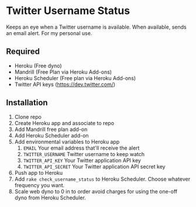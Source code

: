 # Twitter Username Status

Keeps an eye when a Twitter username is available. When available, sends an email alert. For my personal use.

## Required
* Heroku (Free dyno)
* Mandrill (Free Plan via Heroku Add-ons)
* Heroku Scheduler (Free plan via Heroku Add-ons)
* Twitter API keys (https://dev.twitter.com/)

## Installation
1. Clone repo
2. Create Heroku app and associate to repo
3. Add Mandrill free plan add-on
4. Add Heroku Scheduler add-on
5. Add environmental variables to Heroku app
    1. `EMAIL` Your email address that'll receive the alert 
    2. `TWITTER_USERNAME` Twitter username to keep watch
    3. `TWITTER_API_KEY` Your Twitter application API key
    4. `TWITTER_API_SECRET` Your Twitter application API secret key
6. Push app to Heroku
7. Add `rake check_username_status` to Heroku Scheduler. Choose whatever frequency you want.
8. Scale web dyno to 0 in to order avoid charges for using the one-off dyno from Heroku Scheduler.